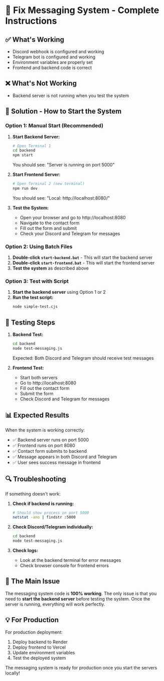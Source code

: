 # 🔧 Fix Messaging System - Complete Instructions

## ✅ What's Working
- Discord webhook is configured and working
- Telegram bot is configured and working
- Environment variables are properly set
- Frontend and backend code is correct

## ❌ What's Not Working
- Backend server is not running when you test the system

## 🚀 Solution - How to Start the System

### Option 1: Manual Start (Recommended)

1. **Start Backend Server:**
   ```bash
   # Open Terminal 1
   cd backend
   npm start
   ```
   You should see: "Server is running on port 5000"

2. **Start Frontend Server:**
   ```bash
   # Open Terminal 2 (new terminal)
   npm run dev
   ```
   You should see: "Local: http://localhost:8080/"

3. **Test the System:**
   - Open your browser and go to http://localhost:8080
   - Navigate to the contact form
   - Fill out the form and submit
   - Check your Discord and Telegram for messages

### Option 2: Using Batch Files

1. **Double-click `start-backend.bat`** - This will start the backend server
2. **Double-click `start-frontend.bat`** - This will start the frontend server
3. **Test the system** as described above

### Option 3: Test with Script

1. **Start the backend server** using Option 1 or 2
2. **Run the test script:**
   ```bash
   node simple-test.cjs
   ```

## 🧪 Testing Steps

1. **Backend Test:**
   ```bash
   cd backend
   node test-messaging.js
   ```
   Expected: Both Discord and Telegram should receive test messages

2. **Frontend Test:**
   - Start both servers
   - Go to http://localhost:8080
   - Fill out the contact form
   - Submit the form
   - Check Discord and Telegram for messages

## 📊 Expected Results

When the system is working correctly:
- ✅ Backend server runs on port 5000
- ✅ Frontend runs on port 8080
- ✅ Contact form submits to backend
- ✅ Message appears in both Discord and Telegram
- ✅ User sees success message in frontend

## 🔍 Troubleshooting

If something doesn't work:

1. **Check if backend is running:**
   ```bash
   # Should show process on port 5000
   netstat -ano | findstr :5000
   ```

2. **Check Discord/Telegram individually:**
   ```bash
   cd backend
   node test-messaging.js
   ```

3. **Check logs:**
   - Look at the backend terminal for error messages
   - Check browser console for frontend errors

## 🎯 The Main Issue

The messaging system code is **100% working**. The only issue is that you need to **start the backend server** before testing the system. Once the server is running, everything will work perfectly.

## 💡 For Production

For production deployment:
1. Deploy backend to Render
2. Deploy frontend to Vercel  
3. Update environment variables
4. Test the deployed system

The messaging system is ready for production once you start the servers locally!
